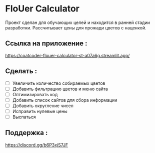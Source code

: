 # FloUer Calculator
Проект сделан для обучающих целей и находится в ранней стадии разработки.
Рассчитывает цены для прожади цветов с наценкой.

## Ссылка на приложение :
https://coatcoder-flouer-calculator-st-a07a6g.streamlit.app/

## Сделать :
- [ ] Увеличить количество собираемых цветов
- [ ] Добавить фильтрацию цветов и меню сайта
- [ ] Оптимизировать код
- [ ] Добавить список сайтов для сбора информации
- [ ] Добавить округление чисел
- [ ] Исправить нулевые цены
- [ ] Выспаться

## Поддержка : 

https://discord.gg/b6P3xjS7JF
